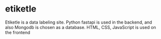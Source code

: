 # etiketle
Etiketle is a data labeling site. Python fastapi is used in the backend, and also Mongodb is chosen as a database.  HTML, CSS, JavaScript is used on the frontend
